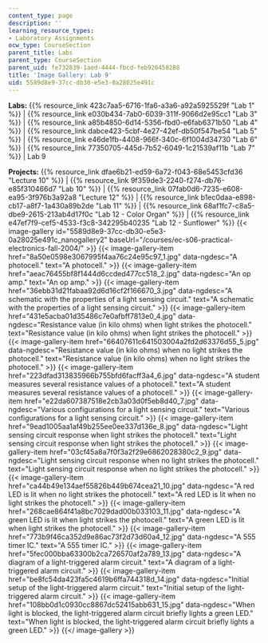 ```yaml
---
content_type: page
description: ''
learning_resource_types:
- Laboratory Assignments
ocw_type: CourseSection
parent_title: Labs
parent_type: CourseSection
parent_uid: fe732839-1aed-4444-fbcd-feb926458288
title: 'Image Gallery: Lab 9'
uid: 5589d8e9-37cc-db30-e5e3-0a28025e491c
---
```


**Labs:** {{% resource_link 423c7aa5-6716-1fa6-a3a6-a92a5925529f "Lab 1" %}} | {{% resource_link e030b434-7ab0-6039-311f-9066d2e95cc1 "Lab 3" %}} | {{% resource_link a85b4850-6d14-5356-fbd0-e6fab6371b50 "Lab 4" %}} | {{% resource_link dabce423-5cbf-4e27-42ef-db50f547be54 "Lab 5" %}} | {{% resource_link e46de1fb-4408-966f-340c-6f1004d34730 "Lab 6" %}} | {{% resource_link 77350705-445d-7b52-6049-1c21539af11b "Lab 7" %}} | Lab 9

**Projects:** {{% resource_link dfae6b21-ed59-6a72-f043-68e5453cfd36 "Lecture 10" %}} | {{% resource_link 9f359de3-2240-f274-db76-e85f310466d7 "Lab 10" %}} | {{% resource_link 07fab0d6-7235-e608-ea95-3f976b3a92a8 "Lecture 12" %}} | {{% resource_link b1ec0daa-e898-cb17-a8f7-1a430a89b2de "Lab 11" %}} | {{% resource_link 68af1fc7-c8a5-dbe9-2615-213ab4d17f0c "Lab 12 - Color Organ" %}} | {{% resource_link e47ef7f9-cef5-4533-f3c8-342295b40235 "Lab 12 - Sunflower" %}}
{{< image-gallery id="5589d8e9-37cc-db30-e5e3-0a28025e491c_nanogallery2" baseUrl="/courses/ec-s06-practical-electronics-fall-2004/" >}}
{{< image-gallery-item href="8a50e0598e3067995f4aa76c24e95c97_1.jpg" data-ngdesc="A photocell." text="A photocell." >}}
{{< image-gallery-item href="aeac76455bf8f1444d6ccded477cc518_2.jpg" data-ngdesc="An op amp." text="An op amp." >}}
{{< image-gallery-item href="36ebb31d21fabaa92d6d16cf2f166670_3.jpg" data-ngdesc="A schematic with the properties of a light sensing circuit." text="A schematic with the properties of a light sensing circuit." >}}
{{< image-gallery-item href="431e5acba01d35486c7e0afbff7813e0_4.jpg" data-ngdesc="Resistance value (in kilo ohms) when light strikes the photocell." text="Resistance value (in kilo ohms) when light strikes the photocell." >}}
{{< image-gallery-item href="66407611c641503004a2fd2d63376d55_5.jpg" data-ngdesc="Resistance value (in kilo ohms) when no light strikes the photocell." text="Resistance value (in kilo ohms) when no light strikes the photocell." >}}
{{< image-gallery-item href="223dfad313835966b755bfd6facff3a4_6.jpg" data-ngdesc="A student measures several resistance values of a photocell." text="A student measures several resistance values of a photocell." >}}
{{< image-gallery-item href="e22da607387518e2cb3a03d0f5eb8d40_7.jpg" data-ngdesc="Various configurations for a light sensing circuit." text="Various configurations for a light sensing circuit." >}}
{{< image-gallery-item href="9ead1005aa1af49b255ee0ee337d136e_8.jpg" data-ngdesc="Light sensing circuit response when light strikes the photocell." text="Light sensing circuit response when light strikes the photocell." >}}
{{< image-gallery-item href="03cf45a8a7f0f3a2f29e6862028380c2_9.jpg" data-ngdesc="Light sensing circuit response when no light strikes the photocell." text="Light sensing circuit response when no light strikes the photocell." >}}
{{< image-gallery-item href="ca44b49e134aef55826b449b674cea21_10.jpg" data-ngdesc="A red LED is lit when no light strikes the photocell." text="A red LED is lit when no light strikes the photocell." >}}
{{< image-gallery-item href="268cae864f41a8bc7029dad00b033103_11.jpg" data-ngdesc="A green LED is lit when light strikes the photocell." text="A green LED is lit when light strikes the photocell." >}}
{{< image-gallery-item href="773b9f46ca352d9e86ac73f2d73d60a4_12.jpg" data-ngdesc="A 555 timer IC." text="A 555 timer IC." >}}
{{< image-gallery-item href="5fec000bba63300b2ca726570af2a789_13.jpg" data-ngdesc="A diagram of a light-triggered alarm circuit." text="A diagram of a light-triggered alarm circuit." >}}
{{< image-gallery-item href="be8fc54da423fa5c4619b6ffa744318d_14.jpg" data-ngdesc="Initial setup of the light-triggered alarm circuit." text="Initial setup of the light-triggered alarm circuit." >}}
{{< image-gallery-item href="108bb0d1c0930cc8867dc52415abb631_15.jpg" data-ngdesc="When light is blocked, the light-triggered alarm circuit briefly lights a green LED." text="When light is blocked, the light-triggered alarm circuit briefly lights a green LED." >}}
{{</ image-gallery >}}